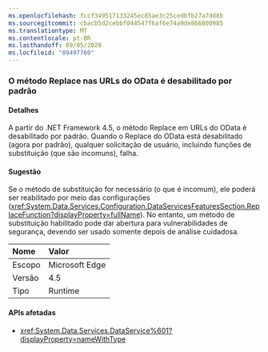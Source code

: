 ```yaml
---
ms.openlocfilehash: fccf349517133245ec85ae3c25cedbfb27a7dd8b
ms.sourcegitcommit: cbacb5d2cebbf044547f6af6e74a9de866800985
ms.translationtype: MT
ms.contentlocale: pt-BR
ms.lasthandoff: 09/05/2020
ms.locfileid: "89497760"
---
```

### <a name="the-replace-method-in-odata-urls-is-disabled-by-default"></a>O método Replace nas URLs do OData é desabilitado por padrão

#### <a name="details"></a>Detalhes

A partir do .NET Framework 4.5, o método Replace em URLs do OData é desabilitado por padrão. Quando o Replace do OData está desabilitado (agora por padrão), qualquer solicitação de usuário, incluindo funções de substituição (que são incomuns), falha.

#### <a name="suggestion"></a>Sugestão

Se o método de substituição for necessário (o que é incomum), ele poderá ser reabilitado por meio das configurações (<xref:System.Data.Services.Configuration.DataServicesFeaturesSection.ReplaceFunction?displayProperty=fullName>). No entanto, um método de substituição habilitado pode dar abertura para vulnerabilidades de segurança, devendo ser usado somente depois de análise cuidadosa.

| Nome    | Valor       |
|:--------|:------------|
| Escopo   |Microsoft Edge|
|Versão|4.5|
|Tipo|Runtime|

#### <a name="affected-apis"></a>APIs afetadas

- <xref:System.Data.Services.DataService%601?displayProperty=nameWithType>

<!--

#### Affected APIs

- ``T:System.Data.Services.DataService`1``

-->

